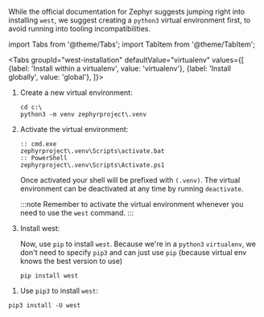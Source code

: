 
While the official documentation for Zephyr suggests jumping right into
installing `west`, we suggest creating a `python3` virtual environment
first, to avoid running into tooling incompatibilities.

import Tabs from '@theme/Tabs';
import TabItem from '@theme/TabItem';

<Tabs
groupId="west-installation"
defaultValue="virtualenv"
values={[
{label: 'Install within a virtualenv', value: 'virtualenv'},
{label: 'Install globally', value: 'global'},
]}>
<TabItem value="virtualenv">

1. Create a new virtual environment:

    ```shell
    cd c:\
    python3 -m venv zephyrproject\.venv
    ```

2. Activate the virtual environment:

    ```shell
    :: cmd.exe
    zephyrproject\.venv\Scripts\activate.bat
    :: PowerShell
    zephyrproject\.venv\Scripts\Activate.ps1
    ```

    Once activated your shell will be prefixed with `(.venv)`. The virtual environment can be deactivated at any time by running `deactivate`.

    :::note
    Remember to activate the virtual environment whenever you need to use the `west` command.
    :::

3. Install west:

    Now, use `pip` to install `west`. Because we're in a `python3` `virtualenv`, we don't need to specify `pip3` and can just use `pip` (because virtual env knows the best version to use)

    ```shell
    pip install west
    ```


</TabItem>
<TabItem value="global">

1. Use `pip3` to install `west`:

```
pip3 install -U west
```
</TabItem>
</Tabs>
